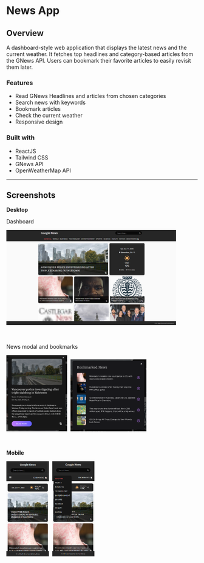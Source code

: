 # News App

## Overview

A dashboard-style web application that displays the latest news and the current weather. It fetches top headlines and category-based articles from the GNews API. Users can bookmark their favorite articles to easily revisit them later.

### Features

- Read GNews Headlines and articles from chosen categories
- Search news with keywords
- Bookmark articles
- Check the current weather
- Responsive design

### Built with

- ReactJS
- Tailwind CSS
- GNews API
- OpenWeatherMap API

---

## Screenshots

**Desktop**

Dashboard

<p>
  <img src="./public/images/news-app.png" height="250" style="margin-right: 5px;"/>
</p>
<br />

News modal and bookmarks

<p>
  <img src="./public/images/news-modal.png" height="200" style="margin-right: 5px;"/>
  <img src="./public/images/news-bookmarks.png" width="200"/>
</p>
<br />

**Mobile**

<p>
  <img src="./public/images/news-app-mobile-1.png" height="250" style="margin-right: 5px;"/>
  <img src="./public/images/news-app-mobile-2.png" height="250" style="margin-right: 5px;"/>
</p>
<br />
